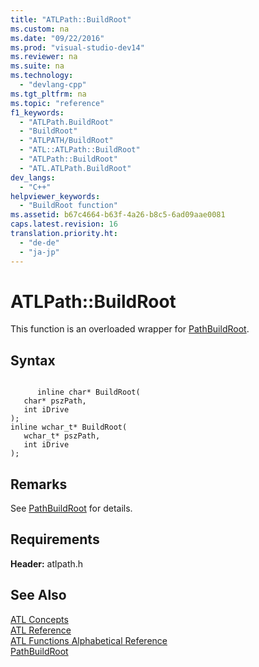 ```yaml
---
title: "ATLPath::BuildRoot"
ms.custom: na
ms.date: "09/22/2016"
ms.prod: "visual-studio-dev14"
ms.reviewer: na
ms.suite: na
ms.technology: 
  - "devlang-cpp"
ms.tgt_pltfrm: na
ms.topic: "reference"
f1_keywords: 
  - "ATLPath.BuildRoot"
  - "BuildRoot"
  - "ATLPATH/BuildRoot"
  - "ATL::ATLPath::BuildRoot"
  - "ATLPath::BuildRoot"
  - "ATL.ATLPath.BuildRoot"
dev_langs: 
  - "C++"
helpviewer_keywords: 
  - "BuildRoot function"
ms.assetid: b67c4664-b63f-4a26-b8c5-6ad09aae0081
caps.latest.revision: 16
translation.priority.ht: 
  - "de-de"
  - "ja-jp"
---
```

# ATLPath::BuildRoot
This function is an overloaded wrapper for [PathBuildRoot](http://msdn.microsoft.com/library/windows/desktop/bb773567).  
  
## Syntax  
  
```  
  
      inline char* BuildRoot(  
   char* pszPath,  
   int iDrive   
);  
inline wchar_t* BuildRoot(  
   wchar_t* pszPath,  
   int iDrive   
);  
```  
  
## Remarks  
 See [PathBuildRoot](http://msdn.microsoft.com/library/windows/desktop/bb773567) for details.  
  
## Requirements  
 **Header:** atlpath.h  
  
## See Also  
 [ATL Concepts](../VS_csharp/active-template-library--atl--concepts.md)   
 [ATL Reference](../VS_csharp/atl-com-desktop-components.md)   
 [ATL Functions Alphabetical Reference](../VS_csharp/atl-functions-alphabetical-reference.md)   
 [PathBuildRoot](http://msdn.microsoft.com/library/windows/desktop/bb773567)